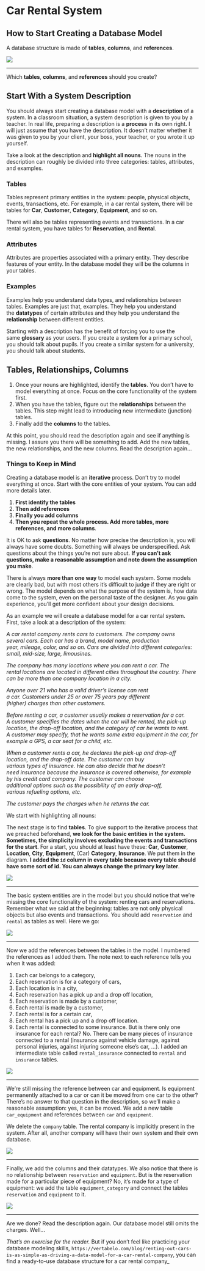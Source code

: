# Car Rental System

## How to Start Creating a Database Model

A database structure is made of **tables**, **columns**, and **references**.

<img src="img-001.png"/>

---

Which **tables**, **columns**, and **references** should you create?

## Start With a System Description

You should always start creating a database model with a **description** of a system. In a classroom situation, a system description is given to you by a teacher. In real life, preparing a description is a **process** in its own right. I will just assume that you have the description. It doesn’t matter whether it was given to you by your client, your boss, your teacher, or you wrote it up yourself.

Take a look at the description and **highlight all nouns**. The nouns in the description can roughly be divided into three categories: tables, attributes, and examples.

### **Tables**

Tables represent primary entities in the system: people, physical objects, events, transactions, etc. For example, in a car rental system, there will be tables for **Car**, **Customer**, **Category**, **Equipment**, and so on.

There will also be tables representing events and transactions. In a car rental system, you have tables for **Reservation**, and **Rental**.

### **Attributes**

Attributes are properties associated with a primary entity. They describe features of your entity. In the database model they will be the columns in your tables.

### **Examples**

Examples help you understand data types, and relationships between tables. Examples are just that, examples. They help you understand the **datatypes** of certain attributes and they help you understand the **relationship** between different entities.

Starting with a description has the benefit of forcing you to use the same **glossary** as your users. If you create a system for a primary school, you should talk about pupils. If you create a similar system for a university, you should talk about students.

## Tables, Relationships, Columns

1.  Once your nouns are highlighted, identify the **tables**. You don’t have to model everything at once. Focus on the core functionality of the system first.
2.  When you have the tables, figure out the **relationships** between the tables. This step might lead to introducing new intermediate (junction) tables.
3.  Finally add the **columns** to the tables.

At this point, you should read the description again and see if anything is missing. I assure you there will be something to add. Add the new tables, the new relationships, and the new columns. Read the description again...

### **Things to Keep in Mind**

Creating a database model is an **iterative** process. Don’t try to model everything at once. Start with the core entities of your system. You can add more details later.

  1. **First identify the tables**
  2. **Then add references**
  3. **Finally you add columns**
  4. **Then you repeat the whole process. Add more tables, more references, and more columns**.

It is OK to ask **questions**. No matter how precise the description is, you will always have some doubts. Something will always be underspecified. Ask questions about the things you’re not sure about. **If you can’t ask questions, make a reasonable assumption and note down the assumption you make**.

There is always **more than one way** to model each system. Some models are clearly bad, but with most others it’s difficult to judge if they are right or wrong. The model depends on what the purpose of the system is, how data come to the system, even on the personal taste of the designer. As you gain experience, you’ll get more confident about your design decisions.

As an example we will create a database model for a car rental system. First, take a look at a description of the system:

_A car rental company rents cars to customers. The company owns several cars. Each car has a brand, model name, production year, mileage, color, and so on. Cars are divided into different categories: small, mid-size, large, limousines._

_The company has many locations where you can rent a car. The rental locations are located in different cities throughout the country. There can be more than one company location in a city._

_Anyone over 21 who has a valid driver’s license can rent a car. Customers under 25 or over 75 years pay different (higher) charges than other customers._

_Before renting a car, a customer usually makes a reservation for a car. A customer specifies the dates when the car will be rented, the pick-up location, the drop-off location, and the category of car he wants to rent. A customer may specify, that he wants some extra equipment in the car, for example a GPS, a car seat for a child, etc._

_When a customer rents a car, he declares the pick-up and drop-off location, and the drop-off date. The customer can buy various types of insurance. He can also decide that he doesn’t need insurance because the insurance is covered otherwise, for example by his credit card company. The customer can choose additional options such as the possibility of an early drop-off, various refueling options, etc._

_The customer pays the charges when he returns the car._

We start with highlighting all nouns: 

The next stage is to find **tables**. To give support to the iterative process that we preached beforehand, **we look for the basic entities in the system. Sometimes, the simplicity involves excluding the events and transactions for the start**. For a start, you should at least have these: **Car**, **Customer**, **Location**, **City**, **Equipment**, (Car) **Category**, **Insurance**. We put them in the diagram. **I added the `id` column in every table because every table should have some sort of id. You can always change the primary key later**.

<img src="img-002.png"/>

---

The basic system entities are in the model but you should notice that we’re missing the core functionality of the system: renting cars and reservations. Remember what we said at the beginning: tables are not only physical objects but also events and transactions. You should add `reservation` and `rental` as tables as well. Here we go:

<img src="img-003.png"/>

---

Now we add the references between the tables in the model. I numbered the references as I added them. The note next to each reference tells you when it was added:

1.  Each car belongs to a category,
2.  Each reservation is for a category of cars,
3.  Each location is in a city,
4.  Each reservation has a pick up and a drop off location,
5.  Each reservation is made by a customer,
6.  Each rental is made by a customer,
7.  Each rental is for a certain car,
8.  Each rental has a pick up and a drop off location.
9.  Each rental is connected to some insurance. But is there only one insurance for each rental? No. There can be many pieces of insurance connected to a rental (insurance against vehicle damage, against personal injuries, against injuring someone else’s car, ...). I added an intermediate table called `rental_insurance` connected to `rental` and `insurance` tables.

<img src="img-004.png"/>

---

We’re still missing the reference between car and equipment. Is equipment permanently attached to a car or can it be moved from one car to the other? There’s no answer to that question in the description, so we’ll make a reasonable assumption: yes, it can be moved. We add a new table `car_equipment` and references between `car` and `equipment`.

We delete the `company` table. The rental company is implicitly present in the system. After all, another company will have their own system and their own database.

<img src="img-005.png"/>

---

Finally, we add the columns and their datatypes. We also notice that there is no relationship between `reservation` and `equipment`. But is the reservation made for a particular piece of equipment? No, it’s made for a type of equipment: we add the table `equipment_category` and connect the tables `reservation` and `equipment` to it.

<img src="img-005.png"/>

---

Are we done? Read the description again. Our database model still omits the charges. Well...

_That’s an exercise for the reader._ But if you don’t feel like practicing your database modeling skills, `https://vertabelo.com/blog/renting-out-cars-is-as-simple-as-driving-a-data-model-for-a-car-rental-company`, you can find a ready-to-use database structure for a car rental company_
